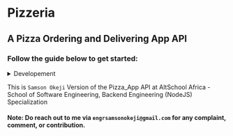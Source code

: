# Pizzeria
## A Pizza Ordering and Delivering App API

### Follow the guide below to get started:
<details>
<summary> Developement </summary>
* From the project root directory, open the bash and run `npm install` to download all dependencies
* Then run `npm start dev` to start the development server running on `http://localhost:9001/`
</details>

This is `Samson Okeji` Version of the Pizza_App API at AltSchool Africa - School of Software Engineering, Backend Engineering (NodeJS) Specialization

#### Note: Do reach out to me via `engrsamsonokeji@gmail.com` for any complaint, comment, or contribution.